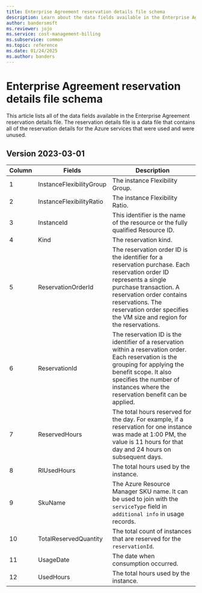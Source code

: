 ```yaml
---
title: Enterprise Agreement reservation details file schema
description: Learn about the data fields available in the Enterprise Agreement reservation details file.
author: bandersmsft
ms.reviewer: jojo
ms.service: cost-management-billing
ms.subservice: common
ms.topic: reference
ms.date: 01/24/2025
ms.author: banders
---
```


# Enterprise Agreement reservation details file schema

This article lists all of the data fields available in the Enterprise Agreement reservation details file. The reservation details file is a data file that contains all of the reservation details for the Azure services that were used and were unused.

## Version 2023-03-01

| Column |Fields|Description|
|---|------|------|
| 1 |InstanceFlexibilityGroup|The instance Flexibility Group.|
| 2 |InstanceFlexibilityRatio|The instance Flexibility Ratio.|
| 3 |InstanceId|This identifier is the name of the resource or the fully qualified Resource ID.|
| 4 |Kind|The reservation kind.|
| 5 |ReservationOrderId|The reservation order ID is the identifier for a reservation purchase. Each reservation order ID represents a single purchase transaction. A reservation order contains reservations. The reservation order specifies the VM size and region for the reservations.|
| 6 |ReservationId|The reservation ID is the identifier of a reservation within a reservation order. Each reservation is the grouping for applying the benefit scope. It also specifies the number of instances where the reservation benefit can be applied.|
| 7 |ReservedHours|The total hours reserved for the day. For example, if a reservation for one instance was made at 1:00 PM, the value is 11 hours for that day and 24 hours on subsequent days.|
| 8 |RIUsedHours|The total hours used by the instance.|
| 9 |SkuName|The Azure Resource Manager SKU name. It can be used to join with the `serviceType` field in `additional info` in usage records.|
| 10 |TotalReservedQuantity|The total count of instances that are reserved for the `reservationId`.|
| 11 |UsageDate|The date when consumption occurred.|
| 12 |UsedHours|The total hours used by the instance.|
